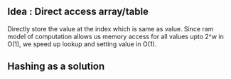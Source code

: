 

## Idea : Direct access array/table

Directly store the value at the index which is same as value.
Since ram model of computation allows us memory access for all values upto 2^w in O(1), we speed up lookup and setting value in O(1).

## Hashing as a solution



